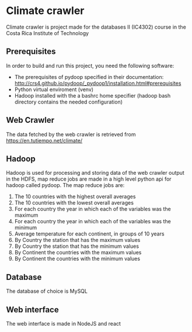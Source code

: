 # Climate crawler

Climate crawler is project made for the databases II (IC4302) course in the Costa Rica Institute of Technology


## Prerequisites

In order to build and run this project, you need the following software:

* The prerequisites of pydoop specified in their documentation: http://crs4.github.io/pydoop/_pydoop1/installation.html#prerequisites
* Python virtual enviroment (venv)
* Hadoop installed with the a bashrc home specifier (hadoop bash directory contains the needed configuration)

## Web Crawler

The data fetched by the web crawler is retrieved from https://en.tutiempo.net/climate/

## Hadoop

Hadoop is used for processing and storing data of the web crawler output in the HDFS, map reduce jobs 
are made in a high level python api for hadoop called pydoop. The map reduce jobs are:

1. The 10 countries with the highest overall averages
2. The 10 countries with the lowest overall averages
3. For each country the year in which each of the variables was the maximum
4. For each country the year in which each of the variables was the minimum
5. Average temperature for each continent, in groups of 10 years
6. By Country the station that has the maximum values
7. By Country the station that has the minimum values
8. By Continent the countries with the maximum values
9. By Continent the countries with the minimum values


## Database

The database of choice is MySQL

## Web interface

The web interface is made in NodeJS and react